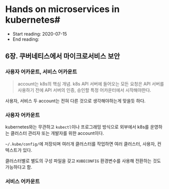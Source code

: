 # Hands on microservices in kubernetes#


- Start reading: 2020-07-15
- End reading:


## 6장. 쿠버네티스에서 마이크로서비스 보안


### 사용자 어카운트, 서비스 어카운트

> account는 k8s의 핵심 개념. k8s API 서버에 들어오는 모든 요청은 API 서버를 사용하기 전에 API 서버의 인증, 승인할 특정 어카운터에서 시작해야한다.

사용자, 서비스 두 account는 전혀 다른 것으로 생각해야하는게 맞을듯 하다.

### 사용자 어카운트

kubernetes와는 무관하고 `kubectl`이나 프로그래밍 방식으로 외부에서 k8s를 운영하는 클러스터 관리자 또는 개발자를 위한 account이다.

`~/.kube/config/`에 저장되며 여러개 클러스터를 작업하면 여러 클러스터, 사용자, 컨텍스트가 있다.

클러스터별로 별도의 구성 파일을 갖고 `KUBECONFIG` 환경변수를 사용해 전환하는 것도 가능하다고 함.

### 서비스 어카운트



